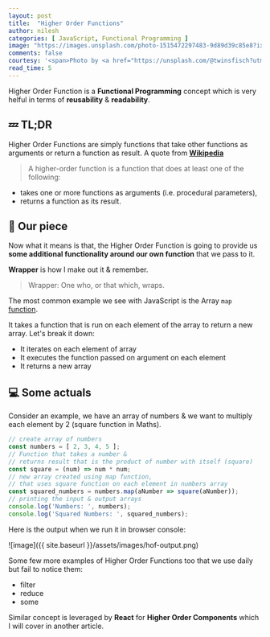 ```yaml
---
layout: post
title:  "Higher Order Functions"
author: nilesh
categories: [ JavaScript, Functional Programming ]
image: "https://images.unsplash.com/photo-1515472297483-9d89d39c85e8?ixlib=rb-1.2.1&ixid=eyJhcHBfaWQiOjEyMDd9&auto=format&fit=crop&w=1079&q=80"
comments: false
courtesy: '<span>Photo by <a href="https://unsplash.com/@twinsfisch?utm_source=unsplash&amp;utm_medium=referral&amp;utm_content=creditCopyText">Isabella and Louisa Fischer</a> on <a href="https://unsplash.com/s/photos/wrapper?utm_source=unsplash&amp;utm_medium=referral&amp;utm_content=creditCopyText">Unsplash</a></span>'
read_time: 5
---
```

Higher Order Function is a **Functional Programming** concept which is very helful in terms of **reusability** & **readability**.

## :zzz: TL;DR
Higher Order Functions are simply functions that take other functions as arguments or return a function as result.
A quote from [**Wikipedia**](https://en.wikipedia.org/wiki/Higher-order_function)
> A higher-order function is a function that does at least one of the following:
- takes one or more functions as arguments (i.e. procedural parameters),
- returns a function as its result.

## :pizza: Our piece
Now what it means is that, the Higher Order Function is going to provide us **some additional functionality around our own function** that we pass to it.

**Wrapper** is how I make out it & remember.
> Wrapper: One who, or that which, wraps.

The most common example we see with JavaScript is the Array `map` [function](https://developer.mozilla.org/en-US/docs/Web/JavaScript/Reference/Global_Objects/Array/map). 

It takes a function that is run on each element of the array to return a new array. Let's break it down:
- It iterates on each element of array
- It executes the function passed on argument on each element
- It returns a new array

## :computer: Some actuals

Consider an example, we have an array of numbers & we want to multiply each element by 2 (square function in Maths).
```javascript
// create array of numbers
const numbers = [ 2, 3, 4, 5 ];
// Function that takes a number & 
// returns result that is the product of number with itself (square)
const square = (num) => num * num;
// new array created using map function, 
// that uses square function on each element in numbers array
const squared_numbers = numbers.map(aNumber => square(aNumber));
// printing the input & output arrays
console.log('Numbers: ', numbers);
console.log('Squared Numbers: ', squared_numbers);
```
Here is the output when we run it in browser console:

![image]({{ site.baseurl }}/assets/images/hof-output.png)

Some few more examples of Higher Order Functions too that we use daily but fail to notice them:
- filter
- reduce
- some

Similar concept is leveraged by **React** for **Higher Order Components** which I will cover in another article.